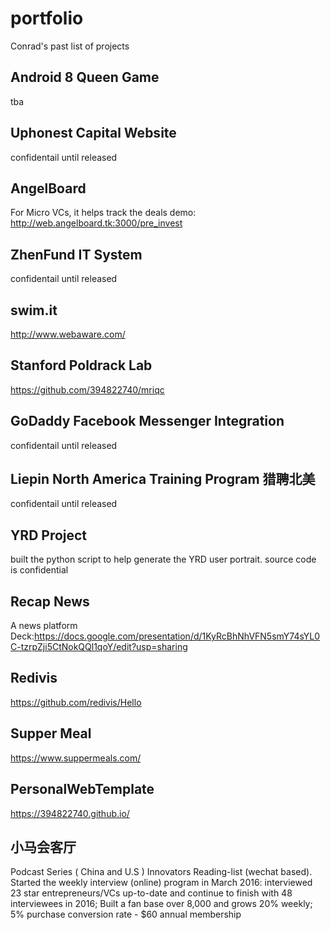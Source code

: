 # portfolio
Conrad's past list of projects


## Android 8 Queen Game
tba

## Uphonest Capital Website 
confidentail until released

## AngelBoard
For Micro VCs, it helps track the deals
demo: http://web.angelboard.tk:3000/pre_invest


## ZhenFund IT System
confidentail until released 


## swim.it 
http://www.webaware.com/

## Stanford Poldrack Lab
https://github.com/394822740/mriqc


## GoDaddy Facebook Messenger Integration
confidentail until released

## Liepin North America Training Program 猎聘北美 
confidentail until released

## YRD Project 
built the python script to help generate the YRD user portrait. source code is confidential 


## Recap News
A news platform 
Deck:https://docs.google.com/presentation/d/1KyRcBhNhVFN5smY74sYL0C-tzrpZji5CtNokQQl1qoY/edit?usp=sharing


## Redivis 
https://github.com/redivis/Hello

## Supper Meal
https://www.suppermeals.com/

## PersonalWebTemplate
https://394822740.github.io/


## 小马会客厅
Podcast Series ( China and U.S )  Innovators Reading-list (wechat based). Started the weekly interview (online) program in March 2016: interviewed 23 star entrepreneurs/VCs up-to-date and continue to finish with 48 interviewees in 2016;
Built a fan base over 8,000 and grows 20% weekly; 5% purchase conversion rate - $60 annual membership
